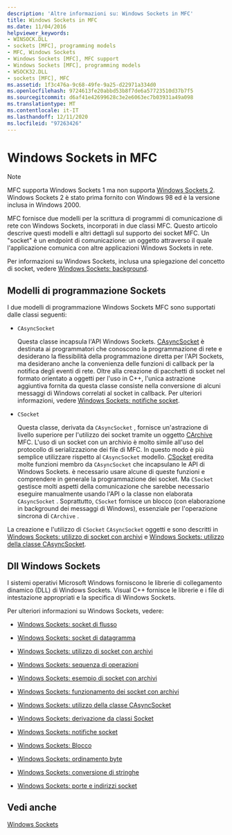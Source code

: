 ```yaml
---
description: 'Altre informazioni su: Windows Sockets in MFC'
title: Windows Sockets in MFC
ms.date: 11/04/2016
helpviewer_keywords:
- WINSOCK.DLL
- sockets [MFC], programming models
- MFC, Windows Sockets
- Windows Sockets [MFC], MFC support
- Windows Sockets [MFC], programming models
- WSOCK32.DLL
- sockets [MFC], MFC
ms.assetid: 1f3c476a-9c68-49fe-9a25-d22971a334d0
ms.openlocfilehash: 9724613fe20abbd53b8f7de6a57723510d37b7f5
ms.sourcegitcommit: d6af41e42699628c3e2e6063ec7b03931a49a098
ms.translationtype: MT
ms.contentlocale: it-IT
ms.lasthandoff: 12/11/2020
ms.locfileid: "97263426"
---
```

# <a name="windows-sockets-in-mfc"></a>Windows Sockets in MFC

> [!NOTE]
> MFC supporta Windows Sockets 1 ma non supporta [Windows Sockets 2](/windows/win32/WinSock/windows-sockets-start-page-2). Windows Sockets 2 è stato prima fornito con Windows 98 ed è la versione inclusa in Windows 2000.

MFC fornisce due modelli per la scrittura di programmi di comunicazione di rete con Windows Sockets, incorporati in due classi MFC. Questo articolo descrive questi modelli e altri dettagli sul supporto dei socket MFC. Un "socket" è un endpoint di comunicazione: un oggetto attraverso il quale l'applicazione comunica con altre applicazioni Windows Sockets in rete.

Per informazioni su Windows Sockets, inclusa una spiegazione del concetto di socket, vedere [Windows Sockets: background](../mfc/windows-sockets-background.md).

## <a name="sockets-programming-models"></a><a name="_core_sockets_programming_models"></a> Modelli di programmazione Sockets

I due modelli di programmazione Windows Sockets MFC sono supportati dalle classi seguenti:

- `CAsyncSocket`

   Questa classe incapsula l'API Windows Sockets. [CAsyncSocket](../mfc/reference/casyncsocket-class.md) è destinata ai programmatori che conoscono la programmazione di rete e desiderano la flessibilità della programmazione diretta per l'API Sockets, ma desiderano anche la convenienza delle funzioni di callback per la notifica degli eventi di rete. Oltre alla creazione di pacchetti di socket nel formato orientato a oggetti per l'uso in C++, l'unica astrazione aggiuntiva fornita da questa classe consiste nella conversione di alcuni messaggi di Windows correlati al socket in callback. Per ulteriori informazioni, vedere [Windows Sockets: notifiche socket](../mfc/windows-sockets-socket-notifications.md).

- `CSocket`

   Questa classe, derivata da `CAsyncSocket` , fornisce un'astrazione di livello superiore per l'utilizzo dei socket tramite un oggetto [CArchive](../mfc/reference/carchive-class.md) MFC. L'uso di un socket con un archivio è molto simile all'uso del protocollo di serializzazione dei file di MFC. In questo modo è più semplice utilizzare rispetto al `CAsyncSocket` modello. [CSocket](../mfc/reference/csocket-class.md) eredita molte funzioni membro da `CAsyncSocket` che incapsulano le API di Windows Sockets. è necessario usare alcune di queste funzioni e comprendere in generale la programmazione dei socket. Ma `CSocket` gestisce molti aspetti della comunicazione che sarebbe necessario eseguire manualmente usando l'API o la classe non elaborata `CAsyncSocket` . Soprattutto, `CSocket` fornisce un blocco (con elaborazione in background dei messaggi di Windows), essenziale per l'operazione sincrona di `CArchive` .

La creazione e l'utilizzo di `CSocket` `CAsyncSocket` oggetti e sono descritti in [Windows Sockets: utilizzo di socket con archivi](../mfc/windows-sockets-using-sockets-with-archives.md) e [Windows Sockets: utilizzo della classe CAsyncSocket](../mfc/windows-sockets-using-class-casyncsocket.md).

## <a name="windows-sockets-dlls"></a><a name="_core_mfc_socket_samples_and_windows_sockets_dlls"></a> Dll Windows Sockets

I sistemi operativi Microsoft Windows forniscono le librerie di collegamento dinamico (DLL) di Windows Sockets. Visual C++ fornisce le librerie e i file di intestazione appropriati e la specifica di Windows Sockets.

Per ulteriori informazioni su Windows Sockets, vedere:

- [Windows Sockets: socket di flusso](../mfc/windows-sockets-stream-sockets.md)

- [Windows Sockets: socket di datagramma](../mfc/windows-sockets-datagram-sockets.md)

- [Windows Sockets: utilizzo di socket con archivi](../mfc/windows-sockets-using-sockets-with-archives.md)

- [Windows Sockets: sequenza di operazioni](../mfc/windows-sockets-sequence-of-operations.md)

- [Windows Sockets: esempio di socket con archivi](../mfc/windows-sockets-example-of-sockets-using-archives.md)

- [Windows Sockets: funzionamento dei socket con archivi](../mfc/windows-sockets-how-sockets-with-archives-work.md)

- [Windows Sockets: utilizzo della classe CAsyncSocket](../mfc/windows-sockets-using-class-casyncsocket.md)

- [Windows Sockets: derivazione da classi Socket](../mfc/windows-sockets-deriving-from-socket-classes.md)

- [Windows Sockets: notifiche socket](../mfc/windows-sockets-socket-notifications.md)

- [Windows Sockets: Blocco](../mfc/windows-sockets-blocking.md)

- [Windows Sockets: ordinamento byte](../mfc/windows-sockets-byte-ordering.md)

- [Windows Sockets: conversione di stringhe](../mfc/windows-sockets-converting-strings.md)

- [Windows Sockets: porte e indirizzi socket](../mfc/windows-sockets-ports-and-socket-addresses.md)

## <a name="see-also"></a>Vedi anche

[Windows Sockets](../mfc/windows-sockets.md)
